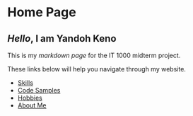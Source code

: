 # Home Page
## _Hello_, I am **Yandoh Keno**

This is my _markdown page_ for the IT 1000 midterm project. 

These links below will help you navigate through my website.

* [Skills](./skills.md)
* [Code Samples](./code_sample.md)
* [Hobbies](./hobby.md)
* [About Me](./aboutme.md)